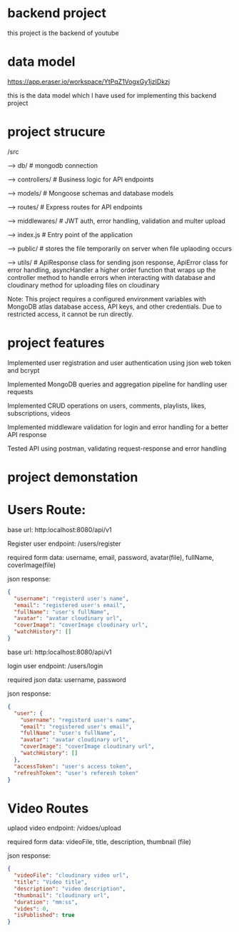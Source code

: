 # backend project

this project is the backend of youtube

# data model

https://app.eraser.io/workspace/YtPqZ1VogxGy1jzIDkzj

this is the data model which I have used for implementing this backend project

# project strucure

/src

--> db/ # mongodb connection

--> controllers/ # Business logic for API endpoints

--> models/ # Mongoose schemas and database models

--> routes/ # Express routes for API endpoints

--> middlewares/ # JWT auth, error handling, validation and multer upload

--> index.js # Entry point of the application

--> public/ # stores the file temporarily on server when file uplaoding occurs

--> utils/ # ApiResponse class for sending json response, ApiError class for error handling, asyncHandler a higher order function that wraps up the controller method to handle errors when interacting with database and cloudinary method for uploading files on cloudinary

Note: This project requires a configured environment variables with MongoDB atlas database access, API keys, and other credentials. Due to restricted access, it cannot be run directly.

# project features

Implemented user registration and user authentication using json web token
and bcrypt

Implemented MongoDB queries and aggregation pipeline for handling user
requests

Implemented CRUD operations on users, comments, playlists, likes,
subscriptions, videos

Implemented middleware validation for login and error handling for a better
API response

Tested API using postman, validating request-response and error handling

# project demonstation

# Users Route:

base url: http:localhost:8080/api/v1

Register user endpoint: /users/register

required form data: username, email, password, avatar(file), fullName, coverImage(file)

json response:

```json
{
  "username": "registerd user's name",
  "email": "registered user's email",
  "fullName": "user's fullName",
  "avatar": "avatar cloudinary url",
  "coverImage": "coverImage cloudinary url",
  "watchHistory": []
}
```

base url: http:localhost:8080/api/v1

login user endpoint: /users/login

required json data: username, password

json response:

```json
{
  "user": {
    "username": "registerd user's name",
    "email": "registered user's email",
    "fullName": "user's fullName",
    "avatar": "avatar cloudinary url",
    "coverImage": "coverImage cloudinary url",
    "watchHistory": []
  },
  "accessToken": "user's access token",
  "refreshToken": "user's referesh token"
}
```

# Video Routes

uplaod video endpoint: /vidoes/upload

required form data: videoFile, title, description, thumbnail (file)

json response:

```json
{
  "videoFile": "cloudinary video url",
  "title": "Video title",
  "description": "video description",
  "thumbnail": "cloudinary url",
  "duration": "mm:ss",
  "vides": 0,
  "isPublished": true
}
```
